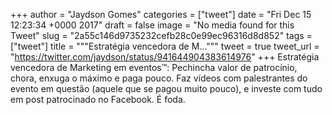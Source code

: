 
+++
author = "Jaydson Gomes"
categories = ["tweet"]
date = "Fri Dec 15 12:23:34 +0000 2017"
draft = false
image = "No media found for this Tweet"
slug = "2a55c146d9735232cefb28c0e99ec96316d8d852"
tags = ["tweet"]
title = """Estratégia vencedora de M..."""
tweet = true
tweet_url = "https://twitter.com/jaydson/status/941644904383614976"
+++
Estratégia vencedora de Marketing em eventos™: Pechincha valor de patrocínio, chora, enxuga o máximo e paga pouco. Faz vídeos com palestrantes do evento em questão (aquele que se pagou muito pouco), e investe com tudo em post patrocinado no Facebook. É foda.
